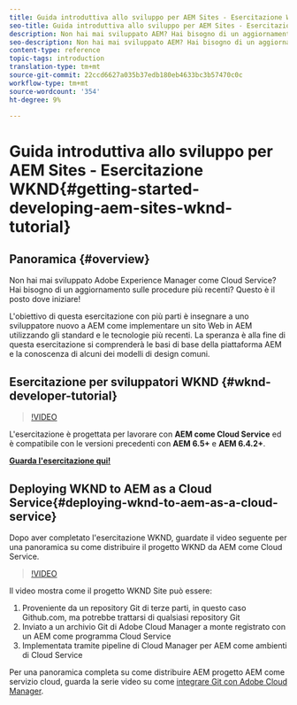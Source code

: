 ```yaml
---
title: Guida introduttiva allo sviluppo per AEM Sites - Esercitazione WKND
seo-title: Guida introduttiva allo sviluppo per AEM Sites - Esercitazione WKND
description: Non hai mai sviluppato AEM? Hai bisogno di un aggiornamento sulle best practice? Questo è il posto dove iniziare! L'obiettivo di questa esercitazione con più parti è insegnare a uno sviluppatore nuovo a AEM come implementare un sito Web in AEM utilizzando gli standard e le tecnologie più recenti.
seo-description: Non hai mai sviluppato AEM? Hai bisogno di un aggiornamento sulle best practice? Questo è il posto dove iniziare! L'obiettivo di questa esercitazione con più parti è insegnare a uno sviluppatore nuovo a AEM come implementare un sito Web in AEM utilizzando gli standard e le tecnologie più recenti.
content-type: reference
topic-tags: introduction
translation-type: tm+mt
source-git-commit: 22ccd6627a035b37edb180eb4633bc3b57470c0c
workflow-type: tm+mt
source-wordcount: '354'
ht-degree: 9%

---
```



# Guida introduttiva allo sviluppo per AEM Sites - Esercitazione WKND{#getting-started-developing-aem-sites-wknd-tutorial}

## Panoramica {#overview}

Non hai mai sviluppato Adobe Experience Manager come Cloud Service? Hai bisogno di un aggiornamento sulle procedure più recenti? Questo è il posto dove iniziare!

L&#39;obiettivo di questa esercitazione con più parti è insegnare a uno sviluppatore nuovo a AEM come implementare un sito Web in AEM utilizzando gli standard e le tecnologie più recenti. La speranza è alla fine di questa esercitazione si comprenderà le basi di base della piattaforma AEM e la conoscenza di alcuni dei modelli di design comuni.

## Esercitazione per sviluppatori WKND {#wknd-developer-tutorial}

>[!VIDEO](https://video.tv.adobe.com/v/30476?quality=12&learn=on)

L&#39;esercitazione è progettata per lavorare con **AEM come Cloud Service** ed è compatibile con le versioni precedenti con **AEM 6.5+** e **AEM 6.4.2+**.

**[Guarda l&#39;esercitazione qui!](https://docs.adobe.com/content/help/en/experience-manager-learn/getting-started-wknd-tutorial-develop/overview.html)**

## Deploying WKND to AEM as a Cloud Service{#deploying-wknd-to-aem-as-a-cloud-service}

Dopo aver completato l&#39;esercitazione WKND, guardate il video seguente per una panoramica su come distribuire il progetto WKND da AEM come Cloud Service.

>[!VIDEO](https://video.tv.adobe.com/v/30191?quality=12&learn=on)

Il video mostra come il progetto WKND Site può essere:

1. Proveniente da un repository Git di terze parti, in questo caso Github.com, ma potrebbe trattarsi di qualsiasi repository Git
2. Inviato a un archivio Git di  Adobe Cloud Manager a monte registrato con un AEM come programma Cloud Service
3. Implementata tramite pipeline di Cloud Manager per AEM come ambienti di Cloud Service

Per una panoramica completa su come distribuire AEM progetto AEM come servizio cloud, guarda la serie video su come [integrare Git con  Adobe Cloud Manager](https://docs.adobe.com/content/help/en/experience-manager-cloud-manager/using/managing-code/setup-cloud-manager-git-integration.html).
